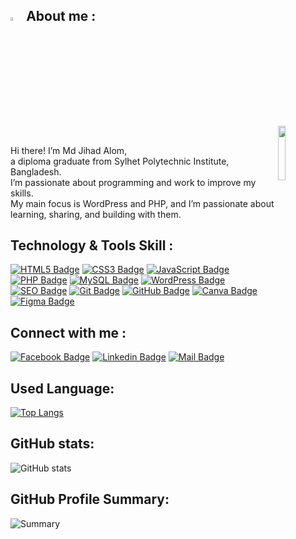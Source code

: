 

## <img src = "https://i.pinimg.com/originals/3f/7e/4e/3f7e4eff7c96e9fe4b8b4b1ff3f7bdb5.gif" width = 4%> About me :
<img align="right" src="https://github.com/7oSkaaa/7oSkaaa/blob/main/Images/Right_Side.gif?raw=true" width=15%>
<br>
<p> Hi there! I’m Md Jihad Alom,<br>
    a diploma graduate from Sylhet Polytechnic Institute, Bangladesh.<br>
    I’m passionate about programming and work to improve my skills.<br>
    My main focus is WordPress and PHP, and I’m passionate about learning, sharing, and building with them.</p>
<be>
    
## Technology & Tools Skill :

<p>
  <a href="#"><img src="https://img.shields.io/badge/-Html5-E34c26?style=for-the-badge&labelColor=black&logo=html5&logoColor=E34c26" alt="HTML5 Badge"/></a>
  <a href="#"><img src="https://img.shields.io/badge/CSS3-1572B6?style=for-the-badge&labelColor=black&logo=css3&logoColor=1572B6" alt="CSS3 Badge"/></a>
  <a href="#"><img src="https://img.shields.io/badge/-Javascript-F0DB4F?style=for-the-badge&labelColor=black&logo=javascript&logoColor=F0DB4F" alt="JavaScript Badge"/></a>
  <a href="https://www.php.net/"><img src="https://img.shields.io/badge/PHP-777BB4?style=for-the-badge&logo=php&logoColor=white" alt="PHP Badge"/></a>
  <a href="https://www.mysql.com/"><img src="https://img.shields.io/badge/MySQL-4479A1?style=for-the-badge&logo=mysql&logoColor=white" alt="MySQL Badge"/></a>
  <a href="#"><img src="https://img.shields.io/badge/-WordPress-21759B?style=for-the-badge&labelColor=black&logo=wordpress&logoColor=21759B" alt="WordPress Badge"/></a>
  <a href="#" target="_blank">
    <img src="https://img.shields.io/badge/SEO-4CAF50?style=for-the-badge&labelColor=black&logo=google&logoColor=4CAF50" alt="SEO Badge"/></a>
  <a href="#"><img src="https://img.shields.io/badge/Git-F05032?style=for-the-badge&labelColor=black&logo=git&logoColor=f34f29" alt="Git Badge"/></a>
  <a href="https://github.com/" target="_blank">
    <img src="https://img.shields.io/badge/GitHub-181717?style=for-the-badge&labelColor=black&logo=github&logoColor=white" alt="GitHub Badge"/></a>
  <a href="#"><img src="https://img.shields.io/badge/Canva-%2320C4CB.svg?style=for-the-badge&labelColor=black&logo=Canva&logoColor=20C4CB" alt="Canva Badge"/></a>
  <a href="https://www.figma.com/" target="_blank">
      <img src="https://img.shields.io/badge/Figma-F24E1E?style=for-the-badge&labelColor=black&logo=figma&logoColor=F24E1E" alt="Figma Badge"/></a>
</p>

## Connect with me :

[![Facebook Badge](https://img.shields.io/badge/Facebook-1877F2?style=for-the-badge&logo=facebook&logoColor=white)](https://www.facebook.com/mdjihadalom.191) [![Linkedin Badge](https://img.shields.io/badge/LinkedIn-0077B5?style=for-the-badge&logo=linkedin&logoColor=white)](https://www.linkedin.com/in/mdjihadalom) [![Mail Badge](https://img.shields.io/badge/Gmail-D14836?style=for-the-badge&logo=gmail&logoColor=white)](mailto:jihadalom191@gmail.com) 

## Used Language:
[![Top Langs](https://github-readme-stats.vercel.app/api/top-langs/?username=mdjihadalom&layout=compact&theme=light)](https://github.com/anuraghazra/github-readme-stats)

## GitHub stats:
![GitHub stats](https://github-readme-stats.vercel.app/api?username=mdjihadalom&show_icons=true&count_private=true&theme=light)

## GitHub Profile Summary:
![Summary](https://github-profile-summary-cards.vercel.app/api/cards/profile-details?username=mdjihadalom&theme=github)
